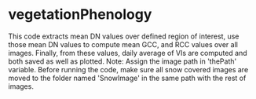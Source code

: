 # vegetationPhenology
This code extracts mean DN values over defined region of interest, use those mean DN values to
compute mean GCC, and RCC values over all images. Finally, from these values, daily average of
VIs are computed and both saved as well as plotted. 
Note: Assign the image path in 'thePath' variable. Before running the code, make sure all snow
covered images are moved to the folder named 'SnowImage' in the same path with the rest of images.
